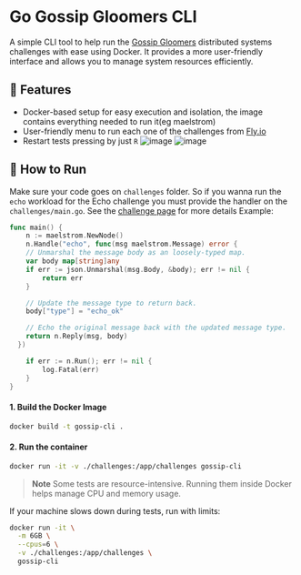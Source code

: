 # Go Gossip Gloomers CLI

A simple CLI tool to help run the [Gossip Gloomers](https://fly.io/dist-sys/) distributed systems challenges with ease using Docker. It provides a more user-friendly interface and allows you to manage system resources efficiently.

## 🚀 Features

- Docker-based setup for easy execution and isolation, the image contains everything needed to run it(eg maelstrom)
- User-friendly menu to run each one of the challenges from [Fly.io](https://fly.io/dist-sys/)
- Restart tests pressing by just `R`
  ![image](https://github.com/user-attachments/assets/ec58b665-5268-4e73-9cec-6a80269c0708)
  ![image](https://github.com/user-attachments/assets/f032e155-dd45-4e6d-8284-f861837d23b4)

## 🐳 How to Run

Make sure your code goes on `challenges` folder. So if you wanna run the `echo` workload for the Echo challenge you must provide the handler on the `challenges/main.go`. See the [challenge page](https://fly.io/dist-sys/1/) for more details
Example:

```go
func main() {
	n := maelstrom.NewNode()
	n.Handle("echo", func(msg maelstrom.Message) error {
    // Unmarshal the message body as an loosely-typed map.
    var body map[string]any
    if err := json.Unmarshal(msg.Body, &body); err != nil {
        return err
    }

    // Update the message type to return back.
    body["type"] = "echo_ok"

    // Echo the original message back with the updated message type.
    return n.Reply(msg, body)
  })

	if err := n.Run(); err != nil {
		log.Fatal(err)
	}
}
```

#### 1. Build the Docker Image

```sh
docker build -t gossip-cli .
```

#### 2. Run the container

```sh
docker run -it -v ./challenges:/app/challenges gossip-cli
```

> **Note**
> Some tests are resource-intensive. Running them inside Docker helps manage CPU and memory usage.

If your machine slows down during tests, run with limits:

```sh
docker run -it \
  -m 6GB \
  --cpus=6 \
  -v ./challenges:/app/challenges \
  gossip-cli
```
